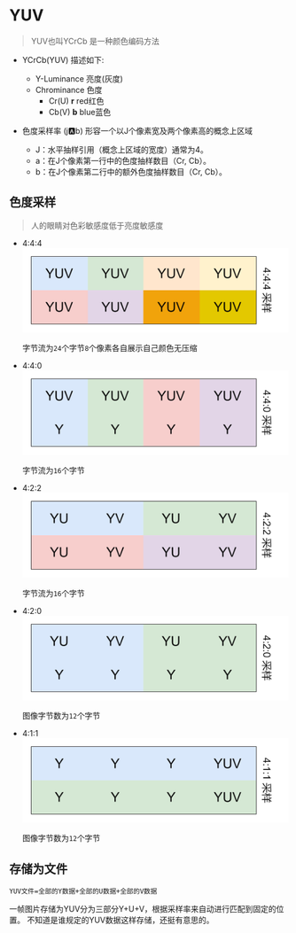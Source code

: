 # YUV

> YUV也叫YCrCb 是一种颜色编码方法

- YCrCb(YUV) 描述如下: 
  - Y-Luminance 亮度(灰度)
  - Chrominance 色度
    - Cr(U) **r** red红色
    - Cb(V) **b** blue蓝色

- 色度采样率 (j:a:b) 形容一个以J个像素宽及两个像素高的概念上区域
    - J：水平抽样引用（概念上区域的宽度）通常为4。
    - a：在J个像素第一行中的色度抽样数目（Cr, Cb）。
    - b：在J个像素第二行中的额外色度抽样数目（Cr, Cb）。

## 色度采样

> 人的眼睛对色彩敏感度低于亮度敏感度

- 4:4:4
    ![yuv444](./docs/yuv444.jpg)

    字节流为`24`个字节`8`个像素各自展示自己颜色无压缩

- 4:4:0
    ![yuv444](./docs/yuv440.jpg)

    字节流为`16`个字节

- 4:2:2
    ![yuv422](./docs/yuv422.jpg)

    字节流为`16`个字节

- 4:2:0
    ![yuv422](./docs/yuv420.jpg)

    图像字节数为`12`个字节

- 4:1:1
    ![yuv422](./docs/yuv411.jpg)

    图像字节数为`12`个字节

## 存储为文件

```
YUV文件=全部的Y数据+全部的U数据+全部的V数据
```
一帧图片存储为YUV分为三部分Y+U+V，根据采样率来自动进行匹配到固定的位置。
不知道是谁规定的YUV数据这样存储，还挺有意思的。
